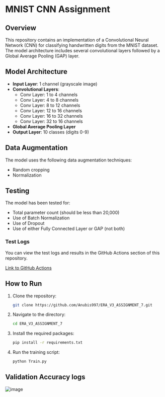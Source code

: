 # MNIST CNN Assignment

## Overview
This repository contains an implementation of a Convolutional Neural Network (CNN) for classifying handwritten digits from the MNIST dataset. The model architecture includes several convolutional layers followed by a Global Average Pooling (GAP) layer.

## Model Architecture
- **Input Layer**: 1 channel (grayscale image)
- **Convolutional Layers**:
  - Conv Layer: 1 to 4 channels
  - Conv Layer: 4 to 8 channels
  - Conv Layer: 8 to 12 channels
  - Conv Layer: 12 to 16 channels
  - Conv Layer: 16 to 32 channels
  - Conv Layer: 32 to 16 channels
- **Global Average Pooling Layer**
- **Output Layer**: 10 classes (digits 0-9)

## Data Augmentation
The model uses the following data augmentation techniques:
- Random cropping
- Normalization

## Testing
The model has been tested for:
- Total parameter count (should be less than 20,000)
- Use of Batch Normalization
- Use of Dropout
- Use of either Fully Connected Layer or GAP (not both)

### Test Logs
You can view the test logs and results in the GitHub Actions section of this repository.

[Link to GitHub Actions](https://github.com/Anubis997/ERA_V3_ASSIGNMENT_7/actions)


## How to Run
1. Clone the repository:
   ```bash
   git clone https://github.com/Anubis997/ERA_V3_ASSIGNMENT_7.git
   ```
2. Navigate to the directory:
   ```bash
   cd ERA_V3_ASSIGNMENT_7
   ```
3. Install the required packages:
   ```bash
   pip install -r requirements.txt
   ```
4. Run the training script:
   ```bash
   python Train.py
   ```

## Validation Accuracy logs 

![image](https://github.com/user-attachments/assets/ab40a1e6-5055-4be5-a79a-8486db282800)



